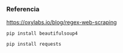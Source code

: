 ### Referencia
https://oxylabs.io/blog/regex-web-scraping

```
pip install beautifulsoup4
```
```
pip install requests
```